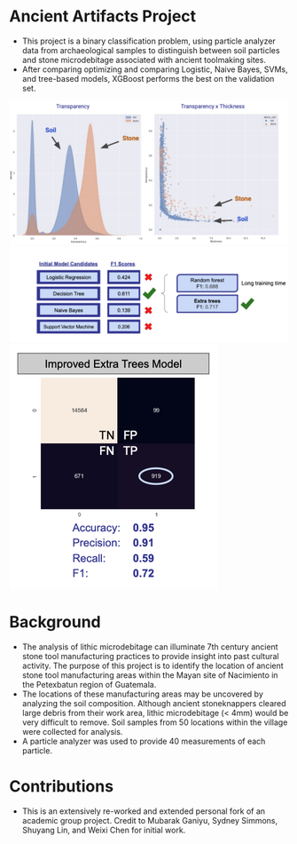 # Ancient Artifacts Project

- This project is a binary classification problem, using particle analyzer data from archaeological samples to distinguish between soil particles and stone microdebitage associated with ancient toolmaking sites.
- After comparing optimizing and comparing Logistic, Naive Bayes, SVMs, and tree-based models, XGBoost performs the best on the validation set.

![eda](readme_images/eda.png)
![models](readme_images/models.png)
![final_performance](readme_images/final_performance.png)

# Background

- The analysis of lithic microdebitage can illuminate 7th century ancient stone tool manufacturing practices to provide insight into past cultural activity. The purpose of this project is to identify the location of ancient stone tool manufacturing areas within the Mayan site of Nacimiento in the Petexbatun region of Guatemala. 
- The locations of these manufacturing areas may be uncovered by analyzing the soil composition. Although ancient stoneknappers cleared large debris from their work area, lithic microdebitage (< 4mm) would be very difficult to remove. Soil samples from 50 locations within the village were collected for analysis.
- A particle analyzer was used to provide 40 measurements of each particle.

# Contributions
- This is an extensively re-worked and extended personal fork of an academic group project. Credit to Mubarak Ganiyu, Sydney Simmons, Shuyang Lin, and Weixi Chen for initial work.

